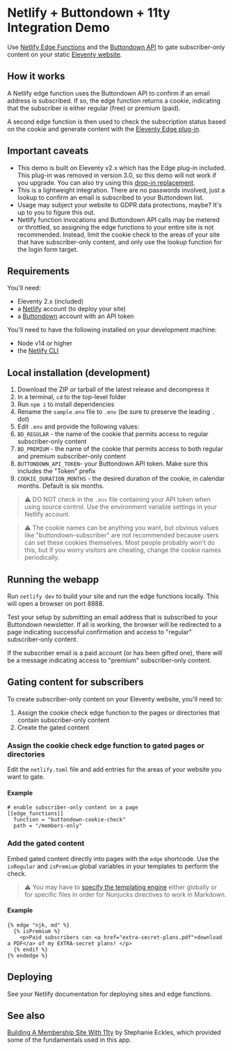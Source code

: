 # Netlify + Buttondown + 11ty Integration Demo

Use [Netlify Edge Functions](https://docs.netlify.com/edge-functions/overview/) and the [Buttondown API](https://docs.buttondown.com/api-introduction) to gate subscriber-only content on your static [Eleventy website](https://www.11ty.dev/).

## How it works

A Netlify edge function uses the Buttondown API to confirm if an email address is subscribed. If so, the edge function returns a cookie, indicating that the subscriber is either regular (free) or premium (paid).

A second edge function is then used to check the subscription status based on the cookie and generate content with the [Eleventy Edge plug-in](https://www.11ty.dev/docs/plugins/edge/).

## Important caveats

- This demo is built on Eleventy v2.x which has the Edge plug-in included. This plug-in was removed in version 3.0, so this demo will not work if you upgrade. You can also try using this [drop-in replacement](https://github.com/scottandrewlepera/eleventy-edge-plugin-shrinkwrapped).
- This is a lightweight integration. There are no passwords involved, just a lookup to confirm an email is subscribed to your Buttondown list.
- Usage may subject your website to GDPR data protections, maybe? It's up to you to figure this out.
- Netlify function invocations and Buttondown API calls may be metered or throttled, so assigning the edge functions to your entire site is not recommended. Instead, limit the cookie check to the areas of your site that have subscriber-only content, and only use the lookup function for the login form target.

## Requirements

You'll need:

- Eleventy 2.x (included)
- a [Netlify](https://netlify.com) account (to deploy your site)
- a [Buttondown](https://buttondown.com) account with an API token

You'll need to have the following installed on your development machine:

- Node v14 or higher
- the [Netlify CLI](https://docs.netlify.com/cli/get-started/)

## Local installation (development)

1. Download the ZIP or tarball of the latest release and decompress it
1. In a terminal, `cd` to the top-level folder
1. Run `npm i` to install dependencies
1. Rename the `sample.env` file to `.env` (be sure to preserve the leading `.` dot)
1. Edit `.env` and provide the following values:
  1. `BD_REGULAR` - the name of the cookie that permits access to regular subscriber-only content
  1. `BD_PREMIUM` - the name of the cookie that permits access to both regular and premium subscriber-only content
  1. `BUTTONDOWN_API_TOKEN`- your Buttondown API token. Make sure this includes the "Token" prefix
  1. `COOKIE_DURATION_MONTHS` - the desired duration of the cookie, in calendar months. Default is six months.

> ⚠️ DO NOT check in the `.env` file containing your API token when using source control. Use the environment variable settings in your Netlify account.

> ⚠️ The cookie names can be anything you want, but obvious values like "buttondown-subscriber" are not recommended because users can set these cookies themselves. Most people probably won't do this, but if you worry visitors are cheating, change the cookie names periodically.

## Running the webapp

Run `netlify dev` to build your site and run the edge functions locally. This will open a browser on port 8888.

Test your setup by submitting an email address that is subscribed to your Buttondown newsletter. If all is working, the browser will be redirected to a page indicating successful confirmation and access to "regular" subscriber-only content.

If the subscriber email is a paid account (or has been gifted one), there will be a message indicating access to "premium" subscriber-only content.

## Gating content for subscribers

To create subscriber-only content on your Eleventy website, you'll need to:

1. Assign the cookie check edge function to the pages or directories that contain subscriber-only content
1. Create the gated content

### Assign the cookie check edge function to gated pages or directories

Edit the `netlify.toml` file and add entries for the areas of your website you want to gate.

#### Example

```
# enable subscriber-only content on a page
[[edge_functions]]
  function = "buttondown-cookie-check"
  path = "/members-only"
```
### Add the gated content

Embed gated content directly into pages with the `edge` shortcode. Use the `isRegular` and `isPremium` global variables in your templates to perform the check.

> ⚠️ You may have to [specify the templating engine](https://www.11ty.dev/docs/languages/#special-case-pairing-a-templating-engine-with-md-markdown) either globally or for specific files in order for Nunjucks directives to work in Markdown.

#### Example
```
{% edge "njk, md" %}
  {% isPremium %}
    <p>Paid subscribers can <a href="extra-secret-plans.pdf">download a PDF</a> of my EXTRA-secret plans! </p>
  {% endif %}
{% endedge %}
```

## Deploying

See your Netlify documentation for deploying sites and edge functions.

## See also

[Building A Membership Site With 11ty](https://11ty.rocks/posts/building-a-membership-site-with-11ty/) by Stephanie Eckles, which provided some of the fundamentals used in this app.
